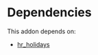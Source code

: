 # Dependencies

This addon depends on:

- [hr_holidays](https://github.com/bringout/oca-ocb-hr/tree/f98b49b539eee9e50a57b2cbab9546577b4c3681/odoo-bringout-oca-ocb-hr_holidays)
